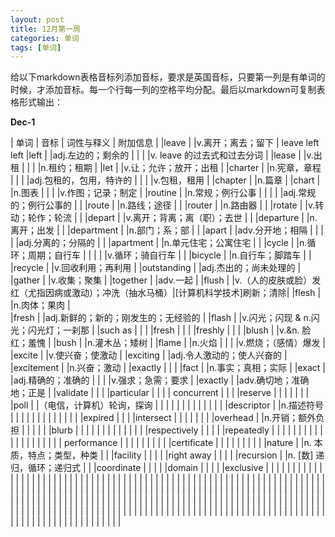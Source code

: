 ```yaml
---
layout: post
title: 12月第一周
categories: 单词
tags: [单词]
---
```


给以下markdown表格音标列添加音标，要求是英国音标，只要第一列是有单词的时候，才添加音标。每一个行每一列的空格平均分配。最后以markdown可复制表格形式输出：

**Dec-1**

| 单词          | 音标                  | 词性与释义                       | 附加信息                        |
|leave             |                   |v.离开；离去；留下                      | leave left left
|left             |                   |adj.左边的；剩余的                      |
|             |                   |v. leave 的过去式和过去分词                      |
|lease             |                   |v.出租                      |
|             |                   |n.租约；租期                      |
|let             |                   |v.让；允许；放开；出租                      |
|charter             |                   |n.宪章，章程                      |
|             |                   |adj.包租的，包用，特许的                      |
|             |                   |v.包租，租用                      |
|chapter             |                   |n.篇章                      |
|chart             |                   |n.图表                      |
|                  |                   |v.作图；记录；制定                      |
|routine           |                   |n.常规；例行公事 |                    |
|             |                   |adj.常规的；例行公事的                      |            |
|route             |                   |n.路线；途径                      |            |
|router             |                   |n.路由器                      |            |
|rotate             |                   |v.转动；轮作；轮流                      |            |
|depart             |                   |v.离开；背离；离（职）；去世                      |            |
|departure             |                   |n.离开；出发                      |            |
|department             |                   |n.部门；系；部                      |            |
|apart             |                   |adv.分开地；相隔                      |            |
|             |                   |adj.分离的；分隔的                      |            |
|apartment             |                   |n.单元住宅；公寓住宅                      |            |
|cycle             |                   |n.循环；周期；自行车                      |            |
|             |                   |v.循环；骑自行车                      |            |
|bicycle             |                   |n.自行车；脚踏车                      |            |
|recycle             |                   |v.回收利用；再利用                      |
|outstanding             |                   |adj.杰出的；尚未处理的                      |
|gather             |                   |v.收集；聚集                      |
|together             |                   |adv.一起                      |
|flush             |                   |v.（人的皮肤或脸）发红（尤指因病或激动）；冲洗（抽水马桶）|[计算机科学技术]刷新；清除|
|flesh        |                   |n.肉体；果肉            |  
|fresh             |                   |adj.新鲜的；新的；刚发生的；无经验的                      |
|flash             |                   |v.闪光；闪现 & n.闪光；闪光灯；一刹那                      |
|such as             |                   |                      |
|fresh             |                   |                      |
|freshly             |                   |                      |
|blush             |                   |v.&n. 脸红；羞愧                      |
|bush             |                   |n.灌木丛；矮树                      |
|flame             |                   |n.火焰                      |
|             |                   |v.燃烧；（感情）爆发                      |
|excite             |                   |v.使兴奋；使激动                      |
|exciting             |                   |adj.令人激动的；使人兴奋的                      |
|excitement             |                   |n.兴奋；激动                      |
|exactly             |                   |                      |
|fact             |                   |n.事实；真相；实际                      |
|exact             |                   |adj.精确的；准确的                      |
|             |                   |v.强求；急需；要求                      |
|exactly             |                   |adv.确切地；准确地；正是                      |
|validate             |                   |                      |
|particular             |                   |                      |
| concurrent            |                   |                      |
|reserve             |                   |                      |
|             |                   |                      |
|poll             |                   |（电信，计算机）轮询，探询                      |
|             |                   |                      |
|             |                   |                      |
|             |                   |                      |
|descriptor             |                   |n.描述符号                      |
|             |                   |                      |
|             |                   |                      |
|             |                   |                      |
|expired             |                   |                      |
|intersect             |                   |                      |
|             |                   |                      |
|overhead             |                   |n.开销；额外负担                      |
|             |                   |                      |
|blurb             |                   |                      |
|             |                   |                      |            |
|             |                   |                      |            |
|respectively             |                   |                      |            |
|repeatedly             |                   |                      |            |
|             |                   |                      |            |
|             |                   |                      |            |
|             |                   |                      |            |
| performance            |                   |                      |            |
|             |                   |                      |            |
|certificate             |                   |                      |            |
|             |                   |                      |            |
|nature             |                   |n. 本质，特点；类型，种类                      |            |
|facility             |                   |                      |            |
|right away             |                   |                      |            |
|recursion             |                   |n. [数] 递归，循环；递归式                      |            |
|coordinate             |                   |                      |            |
|domain             |                   |                      |            |
|exclusive             |                   |                      |            |
|             |                   |                      |            |
|             |                   |                      |            |
|             |                   |                      |            |
|             |                   |                      |            |
|             |                   |                      |            |
|             |                   |                      |            |
|             |                   |                      |            |
|             |                   |                      |            |
|             |                   |                      |            |
|             |                   |                      |            |
|             |                   |                      |            |
|             |                   |                      |            |
|             |                   |                      |            |
|             |                   |                      |            |
|             |                   |                      |            |
|             |                   |                      |            |
|             |                   |                      |            |
|             |                   |                      |            |
|             |                   |                      |            |
|             |                   |                      |            |
|             |                   |                      |            |
|             |                   |                      |            |
|             |                   |                      |            |
|             |                   |                      |            |
|             |                   |                      |            |
|             |                   |                      |            |
|             |                   |                      |            |
|             |                   |                      |            |
|             |                   |                      |            |
|             |                   |                      |            |
|             |                   |                      |            |
|             |                   |                      |            |
|             |                   |                      |            |
|             |                   |                      |            |
|             |                   |                      |            |
|             |                   |                      |            |
|             |                   |                      |            |
|             |                   |                      |            |
|             |                   |                      |            |
|             |                   |                      |            |
|             |                   |                      |
|             |                   |                      |
|             |                   |                      |
|             |                   |                      |
|             |                   |                      |
|             |                   |                      |
|             |                   |                      |
|             |                   |                      |
|             |                   |                      |
|             |                   |                      |
|             |                   |                      |
|             |                   |                      |
|             |                   |                      |
|             |                   |                      |
|             |                   |                      |
|             |                   |                      |

